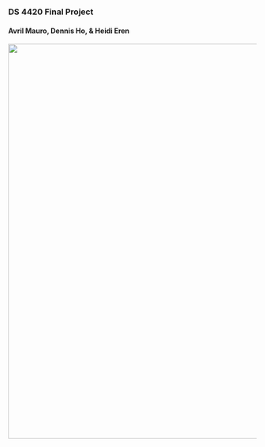 ### DS 4420 Final Project
#### Avril Mauro, Dennis Ho, & Heidi Eren

<img src="https://i.ibb.co/SgZHMK3/FINAL-PROJECT-1.png" width=800>
